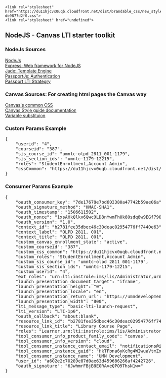 <html>
</head>
    
    <link rel="stylesheet" href="https://du11hjcvx0uqb.cloudfront.net/dist/brandable_css/new_styles_normal_contrast/bundles/common-de9877d2f0.css">
    <link rel="stylesheet" href="undefined">
</head>

<body>
    <h2>NodeJS - Canvas LTI starter toolkit</h2>
    <div class="content-box pad-box-mini border border-trbl">
        <h3 class="content-box pad-box-mini border border-trbl">NodeJs Sources</h3>
        <div><a href="https://nodejs.org/">NodeJs</a></div>
        <div><a href="https://expressjs.com/">Express: Web framework for NodeJS</a></div>
        <div><a href="http://jade-lang.com/">Jade: Template Engine</a></div>
        <div><a href="http://passportjs.org/">PassportJs: Authentication</a></div>
        <div><a href="https://github.com/civitaslearning/passport-lti">Passport LTI Strategry</a></div>
    </div>
    <div class="content-box pad-box-mini border border-trbl">
        <h3 class="content-box pad-box-mini border border-trbl">Canvas Sources: For creating html pages the Canvas way</h3>
        <div><a href="https://du11hjcvx0uqb.cloudfront.net/dist/brandable_css/new_styles_normal_contrast/bundles/common-de9877d2f0.css">Canvas's common CSS</a></div>
        <div><a href="https://canvas.instructure.com/styleguide">Canvas Style guide documentation</a></div>
        <div><a href="https://canvas.instructure.com/doc/api/file.tools_variable_substitutions.html">Variable substituion</a></div>
    </div>
    <div class="content-box pad-box-mini border border-trbl">
        <h3 class="content-box pad-box-mini border border-trbl">Custom Params Example</h3>
        <pre>{
    "userid": "4",
    "courseid": "387",
    "sis_course_id": "umntc-olpd_2811_001-1179",
    "sis_section_ids": "umntc-1179-12215",
    "roles": "StudentEnrollment,Account Admin",
    "cssCommon": "https://du11hjcvx0uqb.cloudfront.net/dist/brandable_css/new_styles_normal_contrast/bundles/common-de9877d2f0.css"
}</pre>
    </div>
    <div class="content-box pad-box-mini border border-trbl">
        <h3 class="content-box pad-box-mini border border-trbl">Consumer Params Example</h3>
        <pre>{
    "oauth_consumer_key": "7de17678e7bd603380a47742b59ae06a",
    "oauth_signature_method": "HMAC-SHA1",
    "oauth_timestamp": "1506611592",
    "oauth_nonce": "1xsAHkQlkv6Qwc9LD8nYwmFh0k80sdq8w9EGf79OJV8",
    "oauth_version": "1.0",
    "context_id": "b2781fee35dbec46c30deac02954776ff7440e63",
    "context_label": "OLPD 2811, 001",
    "context_title": "OLPD 2811, 001",
    "custom_canvas_enrollment_state": "active",
    "custom_courseid": "387",
    "custom_css_common": "https://du11hjcvx0uqb.cloudfront.net/dist/brandable_css/new_styles_normal_contrast/bundles/common-de9877d2f0.css",
    "custom_roles": "StudentEnrollment,Account Admin",
    "custom_sis_course_id": "umntc-olpd_2811_001-1179",
    "custom_sis_section_ids": "umntc-1179-12215",
    "custom_userid": "4",
    "ext_roles": "urn:lti:instrole:ims/lis/Administrator,urn:lti:instrole:ims/lis/Instructor,urn:lti:instrole:ims/lis/Student,urn:lti:role:ims/lis/Learner,urn:lti:sysrole:ims/lis/User",
    "launch_presentation_document_target": "iframe",
    "launch_presentation_height": "0",
    "launch_presentation_locale": "en",
    "launch_presentation_return_url": "https://umndevelopment.instructure.com/courses/387/external_content/success/external_tool_redirect",
    "launch_presentation_width": "800",
    "lti_message_type": "basic-lti-launch-request",
    "lti_version": "LTI-1p0",
    "oauth_callback": "about:blank",
    "resource_link_id": "b2781fee35dbec46c30deac02954776ff7440e63",
    "resource_link_title": "Library Course Page",
    "roles": "Learner,urn:lti:instrole:ims/lis/Administrator",
    "tool_consumer_info_product_family_code": "canvas",
    "tool_consumer_info_version": "cloud",
    "tool_consumer_instance_contact_email": "notifications@instructure.com",
    "tool_consumer_instance_guid": "HkTFbna6yKcRg4WIwuaVtmZxvgnh4CEFRY1661h8:canvas-lms",
    "tool_consumer_instance_name": "UMN Development",
    "user_id": "a602e2c70289e87d0ae63d459686266af4242726",
    "oauth_signature": "6JwhmrFBjB8E0RAveQPO9ThsN1w="
}</pre>
    </div>
</body>

</html>
